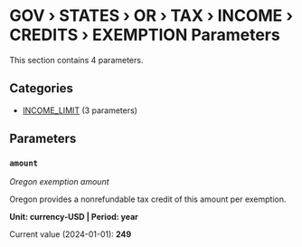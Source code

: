 # GOV › STATES › OR › TAX › INCOME › CREDITS › EXEMPTION Parameters

This section contains 4 parameters.

## Categories

- [INCOME_LIMIT](income_limit/index.md) (3 parameters)

## Parameters

### `amount`
*Oregon exemption amount*

Oregon provides a nonrefundable tax credit of this amount per exemption.

**Unit: currency-USD | Period: year**

Current value (2024-01-01): **249**

